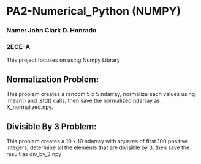 # PA2-Numerical_Python (NUMPY)
### Name: John Clark D. Honrado
### 2ECE-A

This project focuses on using Numpy Library


## Normalization Problem:

This problem creates a random 5 x 5 ndarray, normalize each values using .mean() and .std() calls, then save the normalized ndarray as X_normalized.npy.


## Divisible By 3 Problem:

This problem creates a 10 x 10 ndarray with squares of first 100 positive integers, determine all the elements that are divisible by 3, then save the result as div_by_3.npy




